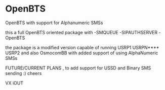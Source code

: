 OpenBTS
=======

OpenBTS with  support for Alphanumeric SMSs 

this a full OpenBTS oriented package with 
-SMQUEUE
-SIPAUTHSERVER
-OpenBTS

the package is a modified version capable of running USRP1 USRPN**** USRP2 and also OsmocomBB 
with added support of using AlphaNumeric SMSs

FUTURE/CURRENT PLANS , to add support for USSD and Binary SMS sending :) cheers

VX iOUT
